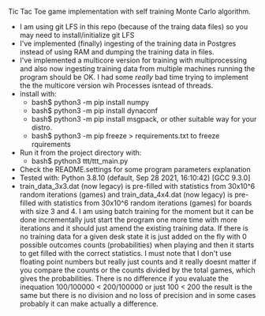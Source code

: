   Tic Tac Toe game implementation with self training Monte Carlo algorithm.

* I am using git LFS in this repo (because of the traing data files) so you may need to install/initialize git LFS
* I've implemented (finally) ingesting of the training data in Postgres instead of using RAM and dumping the training data in files.
* I've implemented a multicore version for training with multiprocessing and also now ingesting training data from multiple machines running the program should be OK. I had some *really* bad time trying to implement the the multicore version wih Processes isntead of threads.
* install with:
  * bash$ python3 -m pip install numpy
  * bash$ python3 -m pip install dynaconf
  * bash$ python3 -m pip install msgpack,
     or other suitable way for your distro.
  * bash$ python3 -m pip freeze > requirements.txt to freeze rquirements
* Run it from the project directory with:
    * bash$ python3 ttt/ttt_main.py
* Check the README.settings for some program parameters explanation
* Tested with:
    Python 3.8.10 (default, Sep 28 2021, 16:10:42) [GCC 9.3.0]
* train_data_3x3.dat (now legacy) is pre-filled with statistics from 30x10^6 random iterations (games) and train_data_4x4.dat (now legacy) is pre-filled with statistics from 30x10^6 random iterations (games) for boards with size 3 and 4. I am using batch training for the moment but it can be done incrementally just start the program one more time with more iterations and it should just amend the existing training data. If there is no training data for a given desk state it is just added on the fly with 0 possible outcomes counts (probabilities) when playing and then it starts to get filled with the correct statistics. I must note that I don't use floating point numbers but really just counts and it really doesnt matter if you compare the counts or the counts divided by the total games, which gives the probabilities. There is no difference if you evaluate the inequation 100/100000 < 200/100000  or just 100 < 200 the result is the same but there is no division and no loss of precision and in some cases probably it can make actually a difference.
